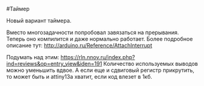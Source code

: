 #Таймер

Новый вариант таймера.

Вместо многозадачности попробовал завязаться на прерывания. Теперь оно компилится и даже нормально работает.
Более подробное описание тут: http://arduino.ru/Reference/AttachInterrupt


Подумать над этим: https://rln.nnov.ru/index.php?ind=reviews&op=entry_view&iden=191
Количество используемых выводов можно уменьшить вдвое.
А если еще и сдвиговый регистр прикрутить, то может быть и attiny13a хватит, если код влезет в 1кб.
